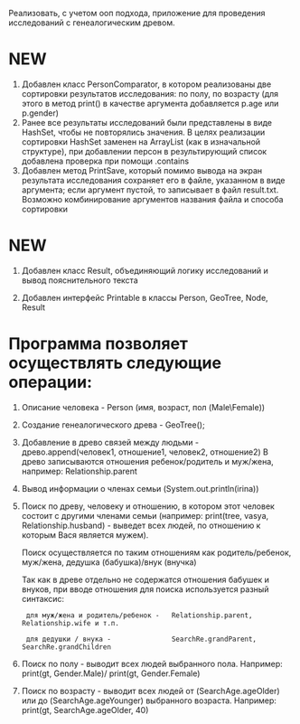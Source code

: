 Реализовать, с учетом ооп подхода, приложение для проведения исследований с генеалогическим древом.

# NEW # 
1. Добавлен класс PersonComparator, в котором реализованы две сортировки результатов исследования: по полу, по возрасту (для этого в метод print() в качестве аргумента добавляется p.age или p.gender)
2. Ранее все результаты исследований были представлены в виде HashSet, чтобы не повторялись значения. В целях реализации сортировки HashSet заменен на ArrayList (как в изначальной структуре), при добавлении персон в результирующий список добавлена проверка при помощи .contains
3. Добавлен метод PrintSave, который помимо вывода на экран результата исследования сохраняет его в файле, указанном в виде аргумента; если аргумент пустой, то записывает в файл result.txt. Возможно комбинирование аргументов названия файла и способа сортировки

# NEW #

1. Добавлен класс Result, объединяющий логику исследований и вывод пояснительного текста

2. Добавлен интерфейс Printable в классы Person, GeoTree, Node, Result


# Программа позволяет осуществлять следующие операции: #
1. Описание человека - Person (имя, возраст, пол (Male\Female))
2. Создание генеалогического древа - GeoTree();
3. Добавление в древо связей между людьми - древо.append(человек1, отношение1, человек2, отношение2)
    В древо записываются отношения ребенок/родитель и муж/жена, например: Relationship.parent
4. Вывод информации о членах семьи (System.out.println(irina))
5. Поиск по древу, человеку и отношению, в котором этот человек состоит с другими членами семьи 
        (например: print(tree, vasya, Relationship.husband) - выведет всех людей, по отношению к которым Вася является мужем). 
    
    Поиск осуществляется по таким отношениям как родитель/ребенок, муж/жена, дедушка (бабушка)/внук (внучка)
    
    Так как в древе отдельно не содержатся отношения бабушек и внуков, при вводе отношения для поиска используется разный синтаксис:
        
        для муж/жена и родитель/ребенок -   Relationship.parent, Relationship.wife и т.п.
        
        для дедушки / внука -               SearchRe.grandParent, SearchRe.grandСhildren
6. Поиск по полу - выводит всех людей выбранного пола. Например: print(gt, Gender.Male)/ print(gt, Gender.Female)
7. Поиск по возрасту - выводит всех людей от (SearchAge.ageOlder) или до (SearchAge.ageYounger) выбранного возраста. 
    Например: print(gt, SearchAge.ageOlder, 40)